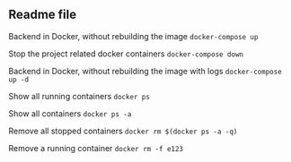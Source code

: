 ## Readme file


Backend in Docker, without rebuilding the image
```docker-compose up```

Stop the project related docker containers
```docker-compose down```

Backend in Docker, without rebuilding the image with logs
```docker-compose up -d```

Show all running containers
```docker ps```

Show all containers
```docker ps -a```

Remove all stopped containers
```docker rm $(docker ps -a -q)```

Remove a running container
```docker rm -f e123```
